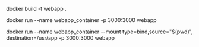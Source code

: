 docker build -t webapp .

docker run --name webapp_container -p 3000:3000 webapp

docker run --name webapp_container --mount type=bind,source="$(pwd)", destination=/usr/app -p 3000:3000 webapp